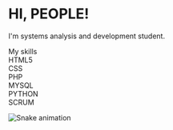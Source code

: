 # HI, PEOPLE!

I'm systems analysis and development student.

My skills </br>
HTML5 </br>
CSS </br>
PHP </br>
MYSQL </br>
PYTHON </br>
SCRUM </br>


![Snake animation](https://github.com/andre-albuquerque01/andre-albuquerque01/blob/output/github-contribution-grid-snake.svg)
